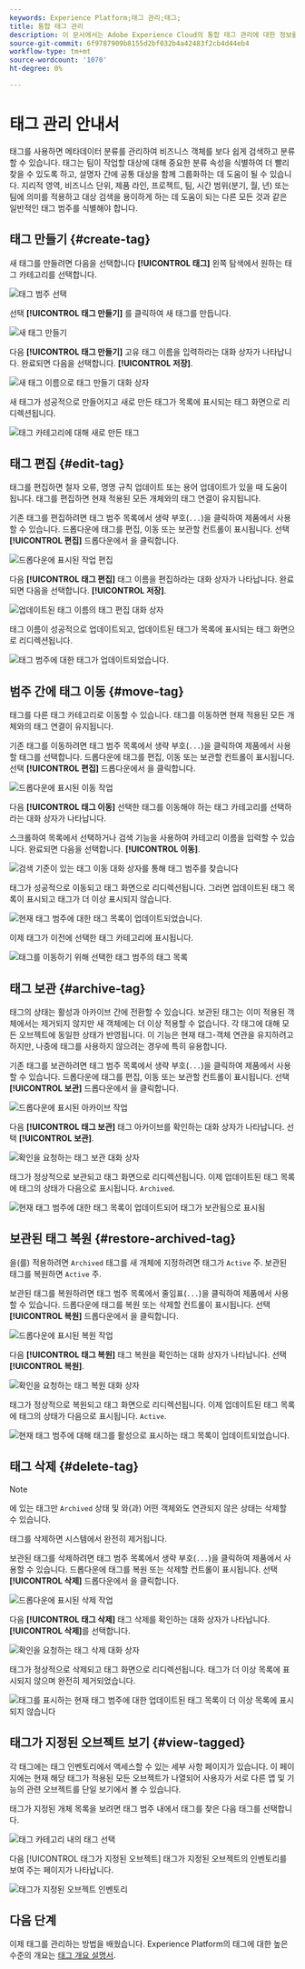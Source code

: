 ```yaml
---
keywords: Experience Platform;태그 관리;태그;
title: 통합 태그 관리
description: 이 문서에서는 Adobe Experience Cloud의 통합 태그 관리에 대한 정보를 제공합니다
source-git-commit: 6f9787909b8155d2bf032b4a42483f2cb4d44eb4
workflow-type: tm+mt
source-wordcount: '1070'
ht-degree: 0%

---
```


# 태그 관리 안내서

태그를 사용하면 메타데이터 분류를 관리하여 비즈니스 객체를 보다 쉽게 검색하고 분류할 수 있습니다. 태그는 팀이 작업할 대상에 대해 중요한 분류 속성을 식별하여 더 빨리 찾을 수 있도록 하고, 설명자 간에 공통 대상을 함께 그룹화하는 데 도움이 될 수 있습니다. 지리적 영역, 비즈니스 단위, 제품 라인, 프로젝트, 팀, 시간 범위(분기, 월, 년) 또는 팀에 의미를 적용하고 대상 검색을 용이하게 하는 데 도움이 되는 다른 모든 것과 같은 일반적인 태그 범주를 식별해야 합니다. 

## 태그 만들기 {#create-tag}

새 태그를 만들려면 다음을 선택합니다 **[!UICONTROL 태그]** 왼쪽 탐색에서 원하는 태그 카테고리를 선택합니다.

![태그 범주 선택](./images/tag-selection.png)

선택 **[!UICONTROL 태그 만들기]** 를 클릭하여 새 태그를 만듭니다.

![새 태그 만들기](./images/new-tag.png)

다음 **[!UICONTROL 태그 만들기]** 고유 태그 이름을 입력하라는 대화 상자가 나타납니다. 완료되면 다음을 선택합니다. **[!UICONTROL 저장]**.

![새 태그 이름으로 태그 만들기 대화 상자](./images/create-tag-dialog.png)

새 태그가 성공적으로 만들어지고 새로 만든 태그가 목록에 표시되는 태그 화면으로 리디렉션됩니다.

![태그 카테고리에 대해 새로 만든 태그](./images/new-tag-listed.png)

## 태그 편집 {#edit-tag}

태그를 편집하면 철자 오류, 명명 규칙 업데이트 또는 용어 업데이트가 있을 때 도움이 됩니다. 태그를 편집하면 현재 적용된 모든 개체와의 태그 연결이 유지됩니다.

기존 태그를 편집하려면 태그 범주 목록에서 생략 부호(`...`)을 클릭하여 제품에서 사용할 수 있습니다. 드롭다운에 태그를 편집, 이동 또는 보관할 컨트롤이 표시됩니다. 선택 **[!UICONTROL 편집]** 드롭다운에서 을 클릭합니다.

![드롭다운에 표시된 작업 편집](./images/edit-action.png)

다음 **[!UICONTROL 태그 편집]** 태그 이름을 편집하라는 대화 상자가 나타납니다. 완료되면 다음을 선택합니다. **[!UICONTROL 저장]**.

![업데이트된 태그 이름의 태그 편집 대화 상자](./images/edit-dialog.png)

태그 이름이 성공적으로 업데이트되고, 업데이트된 태그가 목록에 표시되는 태그 화면으로 리디렉션됩니다.

![태그 범주에 대한 태그가 업데이트되었습니다.](./images/updated-tag-listed.png)

## 범주 간에 태그 이동 {#move-tag}

태그를 다른 태그 카테고리로 이동할 수 있습니다. 태그를 이동하면 현재 적용된 모든 개체와의 태그 연결이 유지됩니다.

기존 태그를 이동하려면 태그 범주 목록에서 생략 부호(`...`)을 클릭하여 제품에서 사용할 태그를 선택합니다. 드롭다운에 태그를 편집, 이동 또는 보관할 컨트롤이 표시됩니다. 선택 **[!UICONTROL 편집]** 드롭다운에서 을 클릭합니다.

![드롭다운에 표시된 이동 작업](./images/move-action.png)

다음 **[!UICONTROL 태그 이동]** 선택한 태그를 이동해야 하는 태그 카테고리를 선택하라는 대화 상자가 나타납니다.

스크롤하여 목록에서 선택하거나 검색 기능을 사용하여 카테고리 이름을 입력할 수 있습니다. 완료되면 다음을 선택합니다. **[!UICONTROL 이동]**.

![검색 기준이 있는 태그 이동 대화 상자를 통해 태그 범주를 찾습니다](./images/move-dialog.png)

태그가 성공적으로 이동되고 태그 화면으로 리디렉션됩니다. 그러면 업데이트된 태그 목록이 표시되고 태그가 더 이상 표시되지 않습니다.

![현재 태그 범주에 대한 태그 목록이 업데이트되었습니다.](./images/current-tag-category.png)

이제 태그가 이전에 선택한 태그 카테고리에 표시됩니다.

![태그를 이동하기 위해 선택한 태그 범주의 태그 목록](./images/moved-to-tag-category.png)

## 태그 보관 {#archive-tag}

태그의 상태는 활성과 아카이브 간에 전환할 수 있습니다. 보관된 태그는 이미 적용된 객체에서는 제거되지 않지만 새 객체에는 더 이상 적용할 수 없습니다. 각 태그에 대해 모든 오브젝트에 동일한 상태가 반영됩니다. 이 기능은 현재 태그-객체 연관을 유지하려고 하지만, 나중에 태그를 사용하지 않으려는 경우에 특히 유용합니다.

기존 태그를 보관하려면 태그 범주 목록에서 생략 부호(`...`)을 클릭하여 제품에서 사용할 수 있습니다. 드롭다운에 태그를 편집, 이동 또는 보관할 컨트롤이 표시됩니다. 선택 **[!UICONTROL 보관]** 드롭다운에서 을 클릭합니다.

![드롭다운에 표시된 아카이브 작업](./images/archive-action.png)

다음 **[!UICONTROL 태그 보관]** 태그 아카이브를 확인하는 대화 상자가 나타납니다. 선택 **[!UICONTROL 보관]**.

![확인을 요청하는 태그 보관 대화 상자](./images/archive-dialog.png)

태그가 정상적으로 보관되고 태그 화면으로 리디렉션됩니다. 이제 업데이트된 태그 목록에 태그의 상태가 다음으로 표시됩니다. `Archived`.

![현재 태그 범주에 대한 태그 목록이 업데이트되어 태그가 보관됨으로 표시됨](./images/archive-status.png)

## 보관된 태그 복원 {#restore-archived-tag}

을(를) 적용하려면 `Archived` 태그를 새 개체에 지정하려면 태그가 `Active` 주. 보관된 태그를 복원하면 `Active` 주.

보관된 태그를 복원하려면 태그 범주 목록에서 줄임표(`...`)을 클릭하여 제품에서 사용할 수 있습니다. 드롭다운에 태그를 복원 또는 삭제할 컨트롤이 표시됩니다. 선택 **[!UICONTROL 복원]** 드롭다운에서 을 클릭합니다.

![드롭다운에 표시된 복원 작업](./images/restore-action.png)

다음 **[!UICONTROL 태그 복원]** 태그 복원을 확인하는 대화 상자가 나타납니다. 선택 **[!UICONTROL 복원]**.

![확인을 요청하는 태그 복원 대화 상자](./images/restore-dialog.png)

태그가 정상적으로 복원되고 태그 화면으로 리디렉션됩니다. 이제 업데이트된 태그 목록에 태그의 상태가 다음으로 표시됩니다. `Active`.

![현재 태그 범주에 대해 태그를 활성으로 표시하는 태그 목록이 업데이트되었습니다.](./images/restored-active-status.png)

## 태그 삭제 {#delete-tag}

>[!NOTE]
>
>에 있는 태그만 `Archived` 상태 및 와(과) 어떤 객체와도 연관되지 않은 상태는 삭제할 수 있습니다.

태그를 삭제하면 시스템에서 완전히 제거됩니다.

보관된 태그를 삭제하려면 태그 범주 목록에서 생략 부호(`...`)을 클릭하여 제품에서 사용할 수 있습니다. 드롭다운에 태그를 복원 또는 삭제할 컨트롤이 표시됩니다. 선택 **[!UICONTROL 삭제]** 드롭다운에서 을 클릭합니다.

![드롭다운에 표시된 삭제 작업](./images/delete-action.png)

다음 **[!UICONTROL 태그 삭제]** 태그 삭제를 확인하는 대화 상자가 나타납니다. **[!UICONTROL 삭제]**&#x200B;를 선택합니다.

![확인을 요청하는 태그 삭제 대화 상자](./images/delete-dialog.png)

태그가 정상적으로 삭제되고 태그 화면으로 리디렉션됩니다. 태그가 더 이상 목록에 표시되지 않으며 완전히 제거되었습니다.

![태그를 표시하는 현재 태그 범주에 대한 업데이트된 태그 목록이 더 이상 목록에 표시되지 않습니다](./images/deleted-updated-list.png)

## 태그가 지정된 오브젝트 보기 {#view-tagged}

각 태그에는 태그 인벤토리에서 액세스할 수 있는 세부 사항 페이지가 있습니다. 이 페이지에는 현재 해당 태그가 적용된 모든 오브젝트가 나열되어 사용자가 서로 다른 앱 및 기능의 관련 오브젝트를 단일 보기에서 볼 수 있습니다.

태그가 지정된 개체 목록을 보려면 태그 범주 내에서 태그를 찾은 다음 태그를 선택합니다.

![태그 카테고리 내의 태그 선택](./images/view-tag-selection.png)

다음 [!UICONTROL 태그가 지정된 오브젝트] 태그가 지정된 오브젝트의 인벤토리를 보여 주는 페이지가 나타납니다.

![태그가 지정된 오브젝트 인벤토리](./images/tagged-objects.png)

## 다음 단계

이제 태그를 관리하는 방법을 배웠습니다. Experience Platform의 태그에 대한 높은 수준의 개요는 [태그 개요 설명서](../overview.md).
